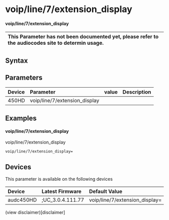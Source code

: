 ﻿---
description: voip/line/7/extension_display
search: false
---

# voip/line/7/extension_display

#### voip/line/7/extension_display


| This Parameter has not been documented yet, please refer to the audiocodes site to determin usage.  | 
| :--- |

## Syntax

## Parameters
|Device|Parameter|value|Description|
|:---|:---|:---|:---|
| 450HD | voip/line/7/extension_display |  |  |

## Examples
#### voip/line/7/extension_display

voip/line/7/extension_display

```
voip/line/7/extension_display=
```

## Devices
This parameter is available on the following devices

| Device | Latest Firmware | Default Value |
|:---|:---|:---|
| audc450HD | ;UC_3.0.4.111.77 | voip/line/7/extension_display= 

(view disclaimer)[disclaimer]
